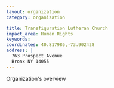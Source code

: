 ```yaml
---
layout: organization
category: organization

title: Transfiguration Lutheran Church
impact_area: Human Rights
keywords: 
coordinates: 40.817986,-73.902428
address: |
  763 Prospect Avenue
  Bronx NY 14055
---
```

Organization's overview
